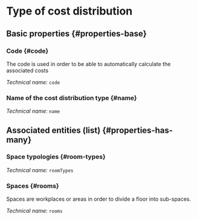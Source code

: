 # Type of cost distribution
<!--- THIS FILE IS GENERATED PLEASE DO NOT EDIT IT DIRECTLY --->



<OH code="distributionCostType"/>


## Basic properties {#properties-base}

### Code {#code}

The code is used in order to be able to automatically calculate the associated costs

*Technical name:* ```code```
<PH code="distributionCostType:code"/>

### Name of the cost distribution type {#name}



*Technical name:* ```name```
<PH code="distributionCostType:name"/>




## Associated entities (list) {#properties-has-many}

### Space typologies {#room-types}



*Technical name:* ```roomTypes```
<PH code="distributionCostType:roomTypes"/>

### Spaces {#rooms}

Spaces are workplaces or areas in order to divide a floor into sub-spaces.

*Technical name:* ```rooms```
<PH code="distributionCostType:rooms"/>




